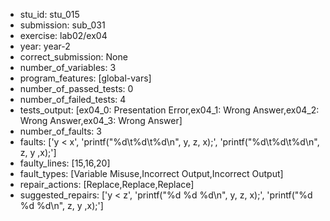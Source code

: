 - stu_id: stu_015	       
- submission: sub_031
- exercise: lab02/ex04
- year: year-2
- correct_submission: None
- number_of_variables: 3 
- program_features: [global-vars]
- number_of_passed_tests: 0
- number_of_failed_tests: 4
- tests_output: [ex04_0: Presentation Error,ex04_1: Wrong Answer,ex04_2: Wrong Answer,ex04_3: Wrong Answer]
- number_of_faults: 3
- faults: ['y < x', 'printf("%d\t%d\t%d\n", y, z, x);', 'printf("%d\t%d\t%d\n", z, y ,x);']
- faulty_lines: [15,16,20]
- fault_types: [Variable Misuse,Incorrect Output,Incorrect Output]
- repair_actions: [Replace,Replace,Replace] 
- suggested_repairs: ['y < z', 'printf("%d %d %d\n", y, z, x);', 'printf("%d %d %d\n", z, y ,x);']
